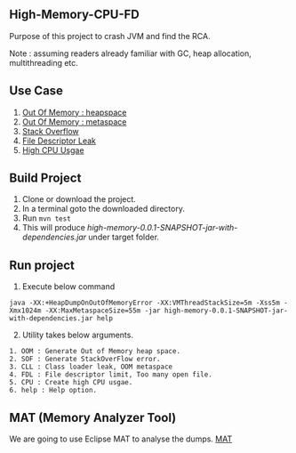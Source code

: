 ## High-Memory-CPU-FD
Purpose of this project to crash JVM and find the RCA.

Note : assuming readers already familiar with GC, heap allocation, multithreading etc.

## Use Case
1) [Out Of Memory : heapspace](doc/OutOfMemory-heapspace.md)
2) [Out Of Memory : metaspace](doc/OutOfMemory-metaspace.md)
3) [Stack Overflow](doc/StackOverflow.md)
4) [File Descriptor Leak](doc/FileDescriptorLeak.md)
5) [High CPU Usgae](doc/HighCpuUsgae.md)

## Build Project
1) Clone or download the project.
2) In a terminal goto the downloaded directory.
3) Run ```mvn test```
4) This will produce _high-memory-0.0.1-SNAPSHOT-jar-with-dependencies.jar_ under target folder.

## Run project
1) Execute below command
```
java -XX:+HeapDumpOnOutOfMemoryError -XX:VMThreadStackSize=5m -Xss5m -Xmx1024m -XX:MaxMetaspaceSize=55m -jar high-memory-0.0.1-SNAPSHOT-jar-with-dependencies.jar help
```
2) Utility takes below arguments.
```
1. OOM : Generate Out of Memory heap space.
2. SOF : Generate StackOverFlow error.
3. CLL : Class loader leak, OOM metaspace
4. FDL : File descriptor limit, Too many open file.
5. CPU : Create high CPU usgae.
6. help : Help option.
```

## MAT (Memory Analyzer Tool) 
We are going to use Eclipse MAT to analyse the dumps. [MAT](https://www.eclipse.org/mat/downloads.php)
 
